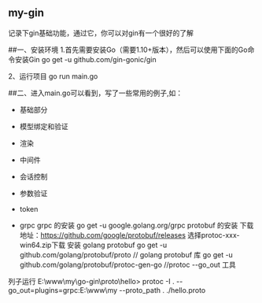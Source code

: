 ## my-gin
记录下gin基础功能，通过它，你可以对gin有一个很好的了解

##一、安装环境
1.首先需要安装Go（需要1.10+版本），然后可以使用下面的Go命令安装Gin
go get -u github.com/gin-gonic/gin

2、运行项目
go run main.go

##二、进入main.go可以看到，写了一些常用的例子,如：

- 基础部分

- 模型绑定和验证

- 渲染

- 中间件

- 会话控制

- 参数验证

- token

- grpc
grpc 的安装
go get -u google.golang.org/grpc
protobuf 的安装
下载地址：https://github.com/google/protobuf/releases
选择protoc-xxx-win64.zip下载
安装 golang protobuf
go get -u github.com/golang/protobuf/proto // golang protobuf 库
go get -u github.com/golang/protobuf/protoc-gen-go //protoc --go_out 工具

列子运行 
E:\www\my\go-gin\proto\hello> protoc -I . --go_out=plugins=grpc:E:\www\my --proto_path . ./hello.proto

